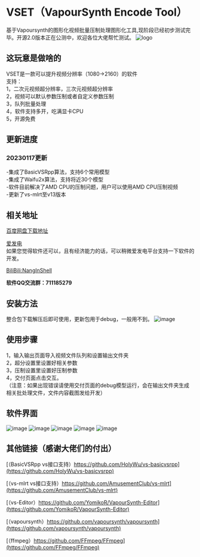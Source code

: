 # VSET（VapourSynth Encode Tool）
基于Vapoursynth的图形化视频批量压制处理图形化工具,现阶段已经初步测试完毕。开源2.0版本正在公测中，欢迎各位大佬帮忙测试。
![logo](https://user-images.githubusercontent.com/72263191/212935212-516e32a0-5171-4dc0-907e-d5162af4ce2d.png)
## 这玩意是做啥的
VSET是一款可以提升视频分辨率（1080->2160）的软件   
支持：   
1，二次元视频超分辨率，三次元视频超分辨率   
2，视频可以默认参数压制或者自定义参数压制   
3，队列批量处理   
4，软件支持多开，吃满显卡CPU   
5，开源免费   
## 更新进度
### 20230117更新
-集成了BasicVSRpp算法，支持6个常用模型   
-集成了Waifu2x算法，支持将近30个模型   
-软件目前解决了AMD CPU的压制问题，用户可以使用AMD CPU压制视频   
-更新了vs-mlrt至v13版本

## 相关地址
[百度网盘下载地址](https://pan.baidu.com/s/1Lq1frEIHFmN-mJlWsmmX6g?pwd=Nang)

[爱发电](https://afdian.net/a/NangInShell)   
如果您觉得软件还可以，且有经济能力的话，可以稍微爱发电平台支持一下软件的开发。

[BiliBili:NangInShell](https://space.bilibili.com/335908558)   

**软件QQ交流群：711185279**
## 安装方法
整合包下载解压后即可使用，更新包用于debug，一般用不到。
![image](https://user-images.githubusercontent.com/72263191/212929996-4cf59811-faef-4b57-b3a7-543986414e5a.png)

## 使用步骤   
1，输入输出页面导入视频文件队列和设置输出文件夹   
2，超分设置里设置好相关参数   
3，压制设置里设置好压制参数   
4，交付页面点击交互。   
（注意：如果出现错误请使用交付页面的debug模型运行，会在输出文件夹生成相关批处理文件，文件内容截图发给开发）   
## 软件界面
![image](https://user-images.githubusercontent.com/72263191/212924504-eebf637b-c327-4b33-bcfb-e4dbe00e5862.png "软件主界面")
![image](https://user-images.githubusercontent.com/72263191/212927595-b094dfcb-ccde-4c7f-b37a-53dd921e1605.png)
![image](https://user-images.githubusercontent.com/72263191/212927649-bd8afe86-3e64-410f-9237-34ddd9093d2f.png)
![image](https://user-images.githubusercontent.com/72263191/212927683-23b31165-a1a3-4bac-bc36-838fab097004.png)
![image](https://user-images.githubusercontent.com/72263191/212927706-d8b9b500-6c46-4b37-a7f0-23afb50e66df.png)

## 其他链接（感谢大佬们的付出）
[（BasicVSRpp vs接口支持）https://github.com/HolyWu/vs-basicvsrpp](https://github.com/HolyWu/vs-basicvsrpp)

[（vs-mlrt vs接口支持）https://github.com/AmusementClub/vs-mlrt](https://github.com/AmusementClub/vs-mlrt)

[（vs-Editor）https://github.com/YomikoR/VapourSynth-Editor](https://github.com/YomikoR/VapourSynth-Editor)

[（vapoursynth）https://github.com/vapoursynth/vapoursynth](https://github.com/vapoursynth/vapoursynth)

[（ffmpeg）https://github.com/FFmpeg/FFmpeg](https://github.com/FFmpeg/FFmpeg)
